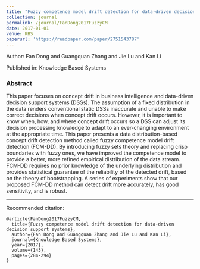 ```yaml
---
title: "Fuzzy competence model drift detection for data-driven decision support systems"
collection: journal
permalink: /journal/FanDong2017FuzzyCM
date: 2017-01-01
venue: KBS
paperurl: 'https://readpaper.com/paper/2751543787'
---
```

Author: Fan Dong and Guangquan Zhang and Jie Lu and Kan Li

Published in: Knowledge Based Systems

### Abstract

This paper focuses on concept drift in business intelligence and data-driven decision support systems (DSSs). The assumption of a fixed distribution in the data renders conventional static DSSs inaccurate and unable to make correct decisions when concept drift occurs. However, it is important to know when, how, and where concept drift occurs so a DSS can adjust its decision processing knowledge to adapt to an ever-changing environment at the appropriate time. This paper presents a data distribution-based concept drift detection method called fuzzy competence model drift detection (FCM-DD). By introducing fuzzy sets theory and replacing crisp boundaries with fuzzy ones, we have improved the competence model to provide a better, more refined empirical distribution of the data stream. FCM-DD requires no prior knowledge of the underlying distribution and provides statistical guarantee of the reliability of the detected drift, based on the theory of bootstrapping. A series of experiments show that our proposed FCM-DD method can detect drift more accurately, has good sensitivity, and is robust.

---

Recommended citation:

```
@article{FanDong2017FuzzyCM,
  title={Fuzzy competence model drift detection for data-driven decision support systems},
  author={Fan Dong and Guangquan Zhang and Jie Lu and Kan Li},
  journal={Knowledge Based Systems},
  year={2017},
  volume={143},
  pages={284-294}
}
```
